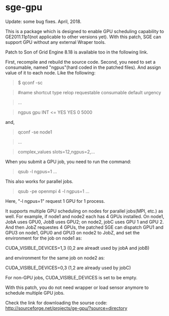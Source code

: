 # sge-gpu

Update: some bug fixes. April, 2018.

This is a package which is designed to enable GPU scheduling capability to GE2011.11p1(not applicable to other versions yet). With this patch, SGE can support GPU without any external Wraper tools.

Patch to Son of Grid Engine 8.18 is available too in the following link.

First, recompile and rebuild the source code. Second, you need to set a consumable, named "ngpus"(hard coded in the patched files). And assign value of it to each node. Like the following:

>$ qconf -sc

>#name               shortcut   type        relop requestable consumable default  urgency 

> ...

> ngpus               gpu        INT         <=    YES         YES        0        5000

>


and,

> qconf -se node1

> ...

> complex_values        slots=12,ngpus=2,...


When you submit a GPU job, you need to run the command:

>qsub -l ngpus=1 ...

This also works for parallel jobs.

>qsub -pe openmpi 4 -l ngpus=1 ...


Here, "-l ngpus=1" request 1 GPU for 1 process.

It supports multiple GPU scheduling on nodes for parallel jobs(MPI, etc.) as well. For example, if node1 and node2 each has 4 GPUs installed. On node1, JobA uses GPU0, JobB uses GPU2; on node2, jobC uses GPU 1 and GPU 2. And then JobZ requestes 4 GPUs, the patched SGE can dispatch GPU1 and GPU3 on node1, GPU0 and GPU3 on node2 to JobZ, and set the environment for the job on node1 as:

CUDA_VISIBLE_DEVICES=1,3  (0,2 are alreadt used by jobA and jobB)

and environment for the same job on node2 as:

CUDA_VISIBLE_DEVICES=0,3  (1,2 are already used by jobC)

For non-GPU jobs, CUDA_VISIBLE_DEVICES is set to be empty.

With this patch, you do not need wrapper or load sensor anymore to schedule multiple GPU jobs.

Check the link for downloading the sourse code: http://sourceforge.net/projects/ge-gpu/?source=directory


